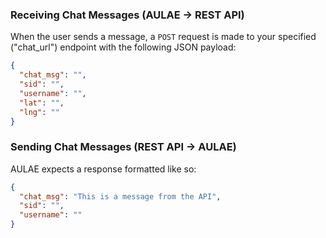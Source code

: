 

### Receiving Chat Messages (AULAE -> REST API)

When the user sends a message, a `POST` request is made to your specified ("chat_url") 
endpoint with the following JSON payload:

```json
{
  "chat_msg": "", 
  "sid": "",
  "username": "",
  "lat": "",
  "lng": "" 
}
```


### Sending Chat Messages (REST API -> AULAE)

AULAE expects a response formatted like so:

```json
{
  "chat_msg": "This is a message from the API",
  "sid": "", 
  "username": "" 
}
```
